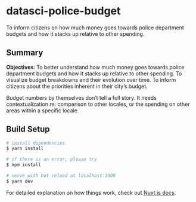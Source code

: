 # datasci-police-budget

To inform citizens on how much money goes towards police department budgets and how it stacks up relative to other spending.

## Summary

**Objectives**: To better understand how much money goes towards police department budgets and how it stacks up relative to other spending. To visualize budget breakdowns and their evolution over time. To inform citizens about the priorities inherent in their city’s budget.

Budget numbers by themselves don’t tell a full story. It needs contextualization re: comparison to other locales, or the spending on other areas within a specific locale.

## Build Setup

```bash
# install dependencies
$ yarn install

# if there is an error, please try
$ npm install

# serve with hot reload at localhost:3000
$ yarn dev

```

For detailed explanation on how things work, check out [Nuxt.js docs](https://nuxtjs.org).
